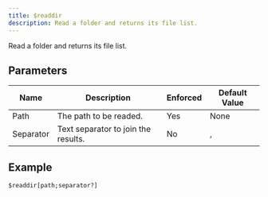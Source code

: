 ```yaml
---
title: $readdir
description: Read a folder and returns its file list.
---
```


Read a folder and returns its file list.
## Parameters
|   Name    |             Description             | Enforced | Default Value |
|-----------|-------------------------------------|----------|---------------|
| Path      | The path to be readed.              | Yes      | None          |
| Separator | Text separator to join the results. | No       | ,             |
## Example
```eats
$readdir[path;separator?]
```